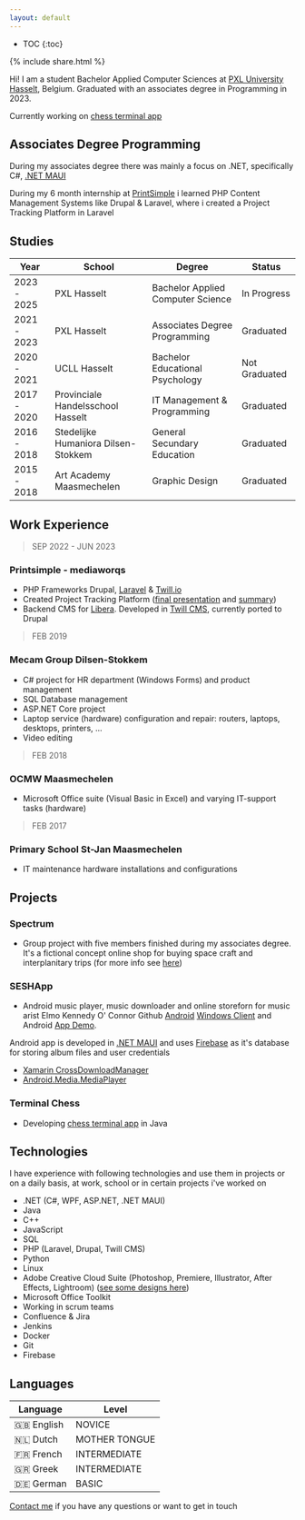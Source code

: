 ```yaml
---
layout: default
---
```


* TOC
{:toc}

{% include share.html %}

Hi! I am a student Bachelor Applied Computer Sciences at [PXL University Hasselt](https://www.pxl.be/), Belgium. Graduated with an associates degree in Programming in 2023.

Currently working on [chess terminal app](https://github.com/toonvank/terminalChessJava)

## Associates Degree Programming

During my associates degree there was mainly a focus on .NET, specifically C#, [.NET MAUI](https://learn.microsoft.com/en-us/dotnet/maui/what-is-maui)

During my 6 month internship at [PrintSimple](https://www.printsimple.eu/) i learned PHP Content Management Systems like Drupal & Laravel, where i created a Project Tracking Platform in Laravel

## Studies

Year | School                                 | Degree | Status
-----|----------------------------------------|--------|--------
2023 - 2025 | PXL Hasselt                            | Bachelor Applied Computer Science| In Progress
2021 - 2023 | PXL Hasselt                            | Associates Degree Programming| Graduated
2020 - 2021 | UCLL Hasselt                            | Bachelor Educational Psychology | Not Graduated
2017 - 2020 | Provinciale Handelsschool Hasselt      | IT Management & Programming | Graduated
2016 - 2018 | Stedelijke Humaniora Dilsen-Stokkem    | General Secundary Education | Graduated
2015 - 2018 | Art Academy Maasmechelen | Graphic Design | Graduated

## Work Experience

> SEP 2022 - JUN 2023
### Printsimple - mediaworqs
* PHP Frameworks Drupal, [Laravel](https://www.laravel.com) & [Twill.io](https://twillcms.com)
* Created Project Tracking Platform ([final presentation](/presentationMedia.pdf) and [summary](/samenvatting_Engels.pdf))
* Backend CMS for [Libera](https://www.libera.be). Developed in [Twill CMS](https://twillcms.com/), currently ported to Drupal

> FEB 2019
### Mecam Group Dilsen-Stokkem  
* C# project for HR department (Windows Forms) and product management
* SQL Database management
* ASP.NET Core project
* Laptop service (hardware) configuration and repair: routers, laptops, desktops, printers, ...
* Video editing

> FEB 2018
### OCMW Maasmechelen
* Microsoft Office suite (Visual Basic in Excel) and varying IT-support tasks (hardware)

> FEB 2017
### Primary School St-Jan Maasmechelen 
* IT maintenance hardware installations and configurations

## Projects
### Spectrum
* Group project with five members finished during my associates degree. It's a fictional concept online shop for buying space craft and interplanitary trips (for more info see [here](/wpl2Logboek.pdf))

### SESHApp
* Android music player, music downloader and online storeforn for music arist Elmo Kennedy O' Connor Github [Android](https://github.com/toonvank/2022SeshApp.git) [Windows Client](https://github.com/toonvank/BoneAlbumDownloaderWindows) and Android [App Demo](https://youtu.be/-TMKff5HjkA).

Android app is developed in [.NET MAUI](https://learn.microsoft.com/en-us/dotnet/maui/what-is-maui) and uses [Firebase](https://firebase.google.com) as it's database for storing album files and user credentials

* [Xamarin CrossDownloadManager](https://github.com/SimonSimCity/Xamarin-CrossDownloadManager)
* [Android.Media.MediaPlayer](https://developer.android.com/reference/android/media/MediaPlayer) 

### Terminal Chess
- Developing [chess terminal app](https://github.com/toonvank/terminalChessJava) in Java
## Technologies
I have experience with following technologies and use them in projects or on a daily basis, at work, school or in certain projects i've worked on

* .NET (C#, WPF, ASP.NET, .NET MAUI)
* Java
* C++
* JavaScript
* SQL
* PHP (Laravel, Drupal, Twill CMS)
* Python
* Linux
* Adobe Creative Cloud Suite (Photoshop, Premiere, Illustrator, After Effects, Lightroom) ([see some designs here](/design))
* Microsoft Office Toolkit
* Working in scrum teams
* Confluence & Jira
* Jenkins
* Docker
* Git
* Firebase

## Languages

Language | Level
-----|----------------------------------------
🇬🇧 English | NOVICE       
🇳🇱 Dutch | MOTHER TONGUE
🇫🇷 French | INTERMEDIATE
🇬🇷 Greek | INTERMEDIATE
🇩🇪 German | BASIC

[Contact me](/contact) if you have any questions or want to get in touch